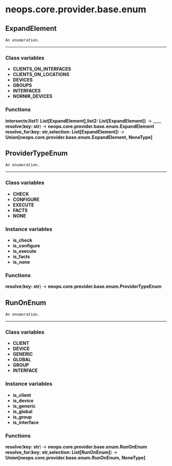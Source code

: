 # neops.core.provider.base.enum
## ExpandElement
```
An enumeration.
```
----------
### Class variables
- **CLIENTS_ON_INTERFACES**
- **CLIENTS_ON_LOCATIONS**
- **DEVICES**
- **GROUPS**
- **INTERFACES**
- **NORNIR_DEVICES**
### Functions
**intersects**(__list1: List[ExpandElement],list2: List[ExpandElement]__) -> ____
**resolve**(__key: str__) -> __neops.core.provider.base.enum.ExpandElement__
**resolve_for**(__key: str,selection: List[ExpandElement]__) -> __Union[neops.core.provider.base.enum.ExpandElement, NoneType]__
## ProviderTypeEnum
```
An enumeration.
```
----------
### Class variables
- **CHECK**
- **CONFIGURE**
- **EXECUTE**
- **FACTS**
- **NONE**
### Instance variables
- **is_check**
- **is_configure**
- **is_execute**
- **is_facts**
- **is_none**
### Functions
**resolve**(__key: str__) -> __neops.core.provider.base.enum.ProviderTypeEnum__
## RunOnEnum
```
An enumeration.
```
----------
### Class variables
- **CLIENT**
- **DEVICE**
- **GENERIC**
- **GLOBAL**
- **GROUP**
- **INTERFACE**
### Instance variables
- **is_client**
- **is_device**
- **is_generic**
- **is_global**
- **is_group**
- **is_interface**
### Functions
**resolve**(__key: str__) -> __neops.core.provider.base.enum.RunOnEnum__
**resolve_for**(__key: str,selection: List[RunOnEnum]__) -> __Union[neops.core.provider.base.enum.RunOnEnum, NoneType]__
